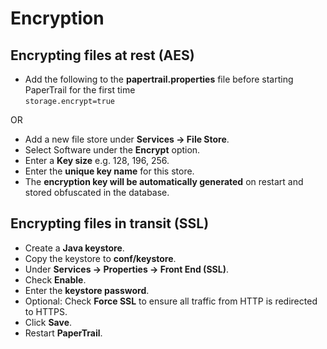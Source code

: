 # Encryption 

## Encrypting files at rest (AES)

*  Add the following to the __papertrail.properties__ file before starting PaperTrail for the first time   
`storage.encrypt=true`

OR

*  Add a new file store under __Services -> File Store__.  
*  Select Software under the __Encrypt__ option.  
*  Enter a __Key size__ e.g. 128, 196, 256.  
*  Enter the __unique key name__ for this store.  
*  The __encryption key will be automatically generated__ on restart and stored obfuscated in the database.  

## Encrypting files in transit (SSL)

*  Create a __Java keystore__.  
*  Copy the keystore to __conf/keystore__.
*  Under __Services -> Properties -> Front End (SSL)__.
*  Check __Enable__.
*  Enter the __keystore password__.
*  Optional: Check __Force SSL__ to ensure all traffic from HTTP is redirected to HTTPS.  
*  Click __Save__.  
*  Restart __PaperTrail__.  

